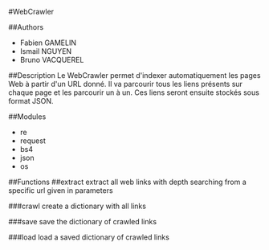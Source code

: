 #WebCrawler

##Authors
- Fabien GAMELIN
- Ismail NGUYEN
- Bruno VACQUEREL


##Description
Le WebCrawler permet d'indexer automatiquement les pages Web à partir d'un URL donné.
Il va parcourir tous les liens présents sur chaque page et les parcourir un à un.
Ces liens seront ensuite stockés sous format JSON.


##Modules
- re
- request
- bs4
- json
- os


##Functions
##extract
extract all web links with depth searching from a specific url given in parameters

###crawl
create a dictionary with all links

###save
save the dictionary of crawled links

###load
load a saved dictionary of crawled links

